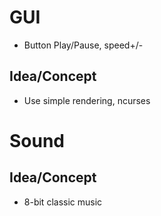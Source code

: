 # GUI

- Button Play/Pause, speed+/-

## Idea/Concept

- Use simple rendering, ncurses

# Sound


## Idea/Concept

- 8-bit classic music
